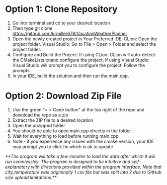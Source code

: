 # Option 1: Clone Repository
1. Go into terminal and cd to your desired location
2. Then type git clone https://github.com/krmiller678/VacationWeatherPlanner
3. Open the newly created project in Your Preferred IDE:
   CLion: Open the project folder.
   Visual Studio: Go to File > Open > Folder and select the project folder.
4. Configure and Build the Project:
   If using CLion: CLion will auto-detect the CMakeLists.txtand configure the project.
   If using Visual Studio: Visual Studio will prompt you to configure the project. Follow the prompts.
5. In your IDE, build the solution and then run the main.cpp.

# Option 2: Download Zip File
1. Use the green "< > Code button" at the top right of the repo and download the repo as a zip
2. Extract the ZIP file to a desired location
3. Open the unzipped folder
4. You should be able to open main.cpp directly in the folder
5. Wait for everything to load before running main.cpp
6. Note - if you experience any issues with the cmake version, your IDE may prompt you to click fix which is ok to update

_**The program will take a few minutes to load the data after which it will run seamlessley.
The program is designed to be intuitive and self-explanatory with directions provided within the program interface.
Note that city_temperature was origininally 1 csv file but was split into 2 due to GitHub size upload limitations._** 


